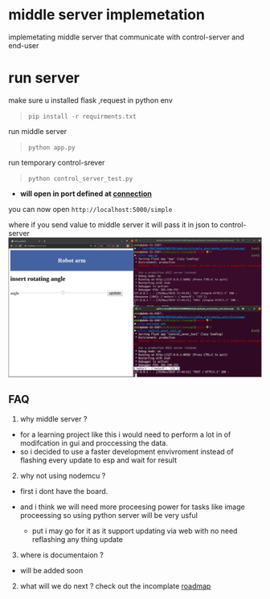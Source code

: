 # middle server implemetation

implemetating middle server that communicate with control-server and end-user


# run server
make sure u installed flask ,request in python env
> `pip install -r requirments.txt`

run middle server 
> `python app.py`

run temporary control-srever 

> `python control_server_test.py`

* __will open in port defined at [connection](connection.json)__


you can now open `http://localhost:5000/simple`

where if you send value to middle server it will pass it in json to control-server
![test_run](img/sample_run.png)

## FAQ

1. why middle server ?
* for a learning project like this i would need to perform a lot in of modifcation in gui and proccessing the data.
* so i decided to use a faster development envivroment instead of flashing every update to esp and wait for result

2. why not using nodemcu ?
* first i dont have the board.
* and  i think we will need more proceesing power for tasks like image proceessing so using python server will be very usful

    *  put i may go for it as it support updating via web with no need reflashing any thing update

3. where is documentaion ?
* will be added soon

2. what will we do next ?
 check out the incomplate [roadmap](../readme.md)